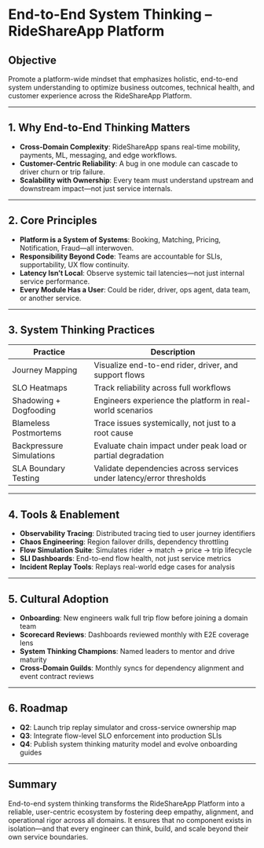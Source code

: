 # End-to-End System Thinking – RideShareApp Platform

## Objective
Promote a platform-wide mindset that emphasizes holistic, end-to-end system understanding to optimize business outcomes, technical health, and customer experience across the RideShareApp Platform.

---

## 1. Why End-to-End Thinking Matters
- **Cross-Domain Complexity**: RideShareApp spans real-time mobility, payments, ML, messaging, and edge workflows.
- **Customer-Centric Reliability**: A bug in one module can cascade to driver churn or trip failure.
- **Scalability with Ownership**: Every team must understand upstream and downstream impact—not just service internals.

---

## 2. Core Principles
- **Platform is a System of Systems**: Booking, Matching, Pricing, Notification, Fraud—all interwoven.
- **Responsibility Beyond Code**: Teams are accountable for SLIs, supportability, UX flow continuity.
- **Latency Isn’t Local**: Observe systemic tail latencies—not just internal service performance.
- **Every Module Has a User**: Could be rider, driver, ops agent, data team, or another service.

---

## 3. System Thinking Practices
| Practice                       | Description                                                       |
|-------------------------------|-------------------------------------------------------------------|
| Journey Mapping                | Visualize end-to-end rider, driver, and support flows              |
| SLO Heatmaps                  | Track reliability across full workflows                            |
| Shadowing + Dogfooding        | Engineers experience the platform in real-world scenarios         |
| Blameless Postmortems         | Trace issues systemically, not just to a root cause                |
| Backpressure Simulations      | Evaluate chain impact under peak load or partial degradation       |
| SLA Boundary Testing          | Validate dependencies across services under latency/error thresholds |

---

## 4. Tools & Enablement
- **Observability Tracing**: Distributed tracing tied to user journey identifiers
- **Chaos Engineering**: Region failover drills, dependency throttling
- **Flow Simulation Suite**: Simulates rider → match → price → trip lifecycle
- **SLI Dashboards**: End-to-end flow health, not just service metrics
- **Incident Replay Tools**: Replays real-world edge cases for analysis

---

## 5. Cultural Adoption
- **Onboarding**: New engineers walk full trip flow before joining a domain team
- **Scorecard Reviews**: Dashboards reviewed monthly with E2E coverage lens
- **System Thinking Champions**: Named leaders to mentor and drive maturity
- **Cross-Domain Guilds**: Monthly syncs for dependency alignment and event contract reviews

---

## 6. Roadmap
- **Q2**: Launch trip replay simulator and cross-service ownership map
- **Q3**: Integrate flow-level SLO enforcement into production SLIs
- **Q4**: Publish system thinking maturity model and evolve onboarding guides

---

## Summary
End-to-end system thinking transforms the RideShareApp Platform into a reliable, user-centric ecosystem by fostering deep empathy, alignment, and operational rigor across all domains. It ensures that no component exists in isolation—and that every engineer can think, build, and scale beyond their own service boundaries.